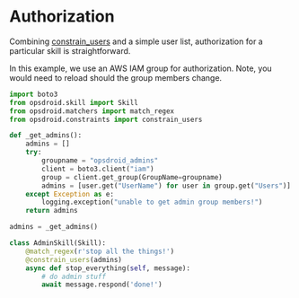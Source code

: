 # Authorization

Combining [constrain_users](https://docs.opsdroid.dev/en/stable/skills/constraints.html#constrain-users) and a simple user list, authorization for a particular skill is straightforward.

In this example, we use an AWS IAM group for authorization. Note, you would need to reload should the group members change.

```python
import boto3
from opsdroid.skill import Skill
from opsdroid.matchers import match_regex
from opsdroid.constraints import constrain_users

def _get_admins():
    admins = []
    try:
        groupname = "opsdroid_admins"
        client = boto3.client("iam")
        group = client.get_group(GroupName=groupname)
        admins = [user.get("UserName") for user in group.get("Users")]
    except Exception as e:
        logging.exception("unable to get admin group members!")
    return admins

admins = _get_admins()

class AdminSkill(Skill):
    @match_regex(r'stop all the things!')
    @constrain_users(admins)
    async def stop_everything(self, message):
        # do admin stuff
        await message.respond('done!')
```
